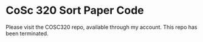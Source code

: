 # CoSc 320 Sort Paper Code

Please visit the COSC320 repo, available through my account. This repo has been terminated.
